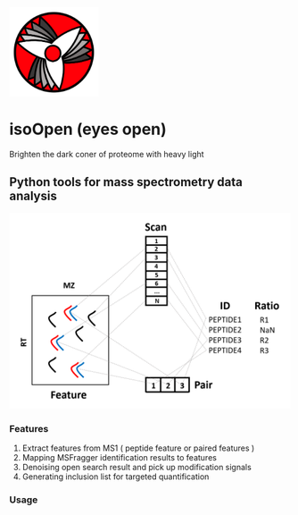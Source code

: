 <img src="docs/logo.png" alt="logo" width="160px" />

# isoOpen (eyes open)
Brighten the dark coner of proteome with heavy light

## Python tools for mass spectrometry data analysis

<img src="docs/demo.png" alt="demo" width="800px"/>

### Features

1. Extract features from MS1 ( peptide feature or paired features )
2. Mapping MSFragger identification results to features
3. Denoising open search result and pick up modification signals
4. Generating inclusion list for targeted quantification



###  Usage



